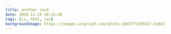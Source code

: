```yaml
---
title: another card
date: 2020-11-19 16:12:49
tags: [js, html, css]
backgroundImage: https://images.unsplash.com/photo-1605771310427-2ede21646d45?ixlib=rb-1.2.1&ixid=eyJhcHBfaWQiOjEyMDd9&auto=format&fit=crop&w=1422&q=80
---
```

